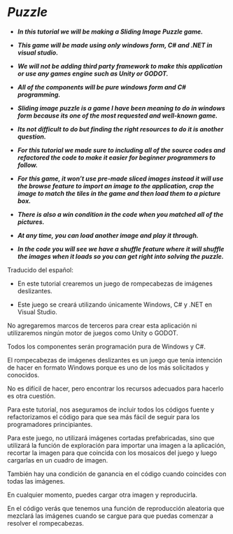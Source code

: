# **_Puzzle_**

- **_In this tutorial we will be making a Sliding Image  Puzzle game._**
  
- **_This game will be made using only  windows form, C# and .NET in visual studio._**
  
- **_We will not be adding third party framework to make this application or use any games engine such as Unity or GODOT._**
  
- **_All of the components will be pure windows form and C# programming._**
  
- **_Sliding image puzzle is a game I have been meaning to do in windows form because its one of the most requested and well-known game._**
  
- **_Its not difficult to do but finding the right resources to do it is another question._**
  
- **_For this tutorial we made sure to including all of the source codes and refactored the code to make it easier for beginner programmers to follow._**

- **_For this game, it won’t use pre-made sliced images instead it will use the browse feature to import an image to the application, crop the image to match the tiles in the game and then load them to a picture box._**
  
- **_There is also a win condition in the code when you matched all of the pictures._**
  
- **_At any time, you can load another image and play it through._**
  
- **_In the code you will see we have a shuffle feature where it will shuffle the images when it loads so you can get right into solving the puzzle._**

Traducido del español:
  
- En este tutorial crearemos un juego de rompecabezas de imágenes deslizantes.

- Este juego se creará utilizando únicamente Windows, C# y .NET en Visual Studio.

No agregaremos marcos de terceros para crear esta aplicación ni utilizaremos ningún motor de juegos como Unity o GODOT.

Todos los componentes serán programación pura de Windows y C#.

El rompecabezas de imágenes deslizantes es un juego que tenía intención de hacer en formato Windows porque es uno de los más solicitados y conocidos.

No es difícil de hacer, pero encontrar los recursos adecuados para hacerlo es otra cuestión.

Para este tutorial, nos aseguramos de incluir todos los códigos fuente y refactorizamos el código para que sea más fácil de seguir para los programadores principiantes.

Para este juego, no utilizará imágenes cortadas prefabricadas, sino que utilizará la función de exploración para importar una imagen a la aplicación, recortar la imagen para que coincida con los mosaicos del juego y luego cargarlas en un cuadro de imagen.

También hay una condición de ganancia en el código cuando coincides con todas las imágenes.

En cualquier momento, puedes cargar otra imagen y reproducirla.

En el código verás que tenemos una función de reproducción aleatoria que mezclará las imágenes cuando se cargue para que puedas comenzar a resolver el rompecabezas.
